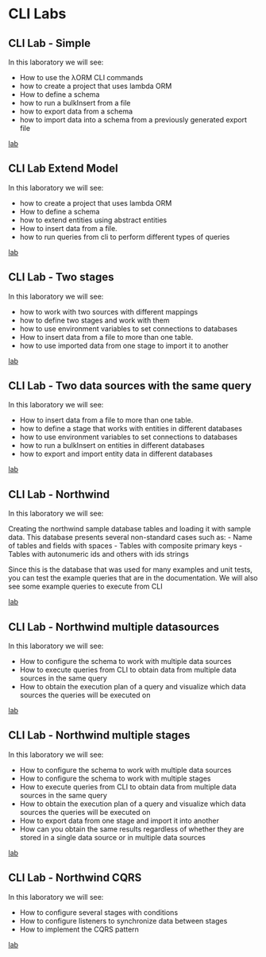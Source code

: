 # CLI Labs

## CLI Lab - Simple

In this laboratory we will see:

- How to use the λORM CLI commands
- how to create a project that uses lambda ORM
- How to define a schema
- how to run a bulkInsert from a file
- how to export data from a schema
- how to import data into a schema from a previously generated export file

[lab](https://github.com/FlavioLionelRita/lambdaorm-labs/tree/main/labs/cli/01-simple)

## CLI Lab Extend Model

In this laboratory we will see:

- how to create a project that uses lambda ORM
- How to define a schema
- how to extend entities using abstract entities
- How to insert data from a file.
- how to run queries from cli to perform different types of queries

[lab](https://github.com/FlavioLionelRita/lambdaorm-labs/tree/main/labs/cli/02-extend-model)

## CLI Lab - Two stages

In this laboratory we will see:

- how to work with two sources with different mappings
- how to define two stages and work with them
- how to use environment variables to set connections to databases
- How to insert data from a file to more than one table.
- how to use imported data from one stage to import it to another

[lab](https://github.com/FlavioLionelRita/lambdaorm-labs/tree/main/labs/cli/03-two-stages)

## CLI Lab - Two data sources with the same query

In this laboratory we will see:

- How to insert data from a file to more than one table.
- how to define a stage that works with entities in different databases
- how to use environment variables to set connections to databases
- how to run a bulkInsert on entities in different databases
- how to export and import entity data in different databases

[lab](https://github.com/FlavioLionelRita/lambdaorm-labs/tree/main/labs/cli/04-two-datasource-same-query)

## CLI Lab - Northwind

In this laboratory we will see:

Creating the northwind sample database tables and loading it with sample data.
This database presents several non-standard cases such as:
	- Name of tables and fields with spaces
	- Tables with composite primary keys
	- Tables with autonumeric ids and others with ids strings

Since this is the database that was used for many examples and unit tests, you can test the example queries that are in the documentation.
We will also see some example queries to execute from CLI

[lab](https://github.com/FlavioLionelRita/lambdaorm-labs/tree/main/labs/cli/05-northwind)

## CLI Lab - Northwind multiple datasources

In this laboratory we will see:

- How to configure the schema to work with multiple data sources
- How to execute queries from CLI to obtain data from multiple data sources in the same query
- How to obtain the execution plan of a query and visualize which data sources the queries will be executed on

[lab](https://github.com/FlavioLionelRita/lambdaorm-labs/tree/main/labs/cli/06-northwind-multiples-datasources)

## CLI Lab - Northwind multiple stages

In this laboratory we will see:

- How to configure the schema to work with multiple data sources
- How to configure the schema to work with multiple stages
- How to execute queries from CLI to obtain data from multiple data sources in the same query
- How to obtain the execution plan of a query and visualize which data sources the queries will be executed on
- How to export data from one stage and import it into another
- How can you obtain the same results regardless of whether they are stored in a single data source or in multiple data sources

[lab](https://github.com/FlavioLionelRita/lambdaorm-labs/tree/main/labs/cli/07-northwind-multiples-stages)

## CLI Lab - Northwind CQRS

In this laboratory we will see:

- How to configure several stages with conditions
- How to configure listeners to synchronize data between stages
- How to implement the CQRS pattern

[lab](https://github.com/FlavioLionelRita/lambdaorm-labs/tree/main/labs/cli/08-northwind-cqrs)
